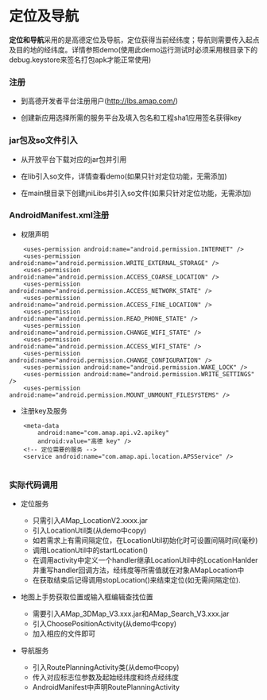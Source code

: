 # 定位及导航

**定位和导航**采用的是高德定位及导航，定位获得当前经纬度；导航则需要传入起点及目的地的经纬度。详情参照demo(使用此demo运行测试时必须采用根目录下的debug.keystore来签名打包apk才能正常使用)

### 注册
* 到高德开发者平台注册用户(http://lbs.amap.com/)

* 创建新应用选择所需的服务平台及填入包名和工程sha1应用签名获得key

### jar包及so文件引入

* 从开放平台下载对应的jar包并引用

* 在lib引入so文件，详情查看demo(如果只针对定位功能，无需添加)

* 在main根目录下创建jniLibs并引入so文件(如果只针对定位功能，无需添加)

### AndroidManifest.xml注册
* 权限声明

```
	<uses-permission android:name="android.permission.INTERNET" />
    <uses-permission android:name="android.permission.WRITE_EXTERNAL_STORAGE" />
    <uses-permission android:name="android.permission.ACCESS_COARSE_LOCATION" />
    <uses-permission android:name="android.permission.ACCESS_NETWORK_STATE" />
    <uses-permission android:name="android.permission.ACCESS_FINE_LOCATION" />
    <uses-permission android:name="android.permission.READ_PHONE_STATE" />
    <uses-permission android:name="android.permission.CHANGE_WIFI_STATE" />
    <uses-permission android:name="android.permission.ACCESS_WIFI_STATE" />
    <uses-permission android:name="android.permission.CHANGE_CONFIGURATION" />
    <uses-permission android:name="android.permission.WAKE_LOCK" />
    <uses-permission android:name="android.permission.WRITE_SETTINGS" />
    <uses-permission android:name="android.permission.MOUNT_UNMOUNT_FILESYSTEMS" />

```

* 注册key及服务

```
	<meta-data
        android:name="com.amap.api.v2.apikey"
        android:value="高德 key" />
    <!-- 定位需要的服务 -->
    <service android:name="com.amap.api.location.APSService" />


```
### 实际代码调用
* 定位服务
	- 只需引入AMap_LocationV2.xxxx.jar
	- 引入LocationUtil类(从demo中copy)
	- 如若需求上有需间隔定位，在LocationUtil初始化时可设置间隔时间(毫秒)
	- 调用LocationUtil中的startLocation()
	- 在调用activity中定义一个handler继承LocationUtil中的LocationHanlder并重写handler回调方法，经纬度等所需值就在对象AMapLocation中
	- 在获取结束后记得调用stopLocation()来结束定位(如无需间隔定位).

* 地图上手势获取位置或输入框编辑查找位置
	- 需要引入AMap_3DMap_V3.xxx.jar和AMap_Search_V3.xxx.jar
	- 引入ChoosePositionActivity(从demo中copy)
	- 加入相应的文件即可

* 导航服务
	- 引入RoutePlanningActivity类(从demo中copy)
	- 传入对应标志位参数及起始经纬度和终点经纬度
	- AndroidManifest中声明RoutePlanningActivity